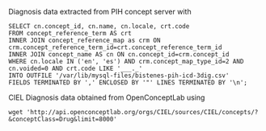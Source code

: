 Diagnosis data extracted from PIH concept server with

```
SELECT cn.concept_id, cn.name, cn.locale, crt.code
FROM concept_reference_term AS crt
INNER JOIN concept_reference_map as crm ON crm.concept_reference_term_id=crt.concept_reference_term_id
INNER JOIN concept_name AS cn ON cn.concept_id=crm.concept_id
WHERE cn.locale IN ('en', 'es') AND crm.concept_map_type_id=2 AND cn.voided=0 AND crt.code LIKE '___._'
INTO OUTFILE '/var/lib/mysql-files/bistenes-pih-icd-3dig.csv'
FIELDS TERMINATED BY ',' ENCLOSED BY '"' LINES TERMINATED BY '\n';
```

CIEL Diagnosis data obtained from OpenConceptLab using

```
wget 'http://api.openconceptlab.org/orgs/CIEL/sources/CIEL/concepts/?&conceptClass=Drug&limit=8000'
```

